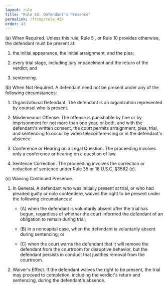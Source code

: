 ```yaml
---
layout: rule
title: "Rule 43. Defendant's Presence"
permalink: /frcmp/rule_43/
order: 43
---
```


(a) When Required. Unless this rule, Rule 5 , or Rule 10 provides otherwise, the defendant must be present at:


1. the initial appearance, the initial arraignment, and the plea;


2. every trial stage, including jury impanelment and the return of the verdict; and


3. sentencing.


(b) When Not Required. A defendant need not be present under any of the following circumstances:


1. Organizational Defendant. The defendant is an organization represented by counsel who is present.


2. Misdemeanor Offense. The offense is punishable by fine or by imprisonment for not more than one year, or both, and with the defendant's written consent, the court permits arraignment, plea, trial, and sentencing to occur by video teleconferencing or in the defendant's absence.


3. Conference or Hearing on a Legal Question. The proceeding involves only a conference or hearing on a question of law.


4. Sentence Correction. The proceeding involves the correction or reduction of sentence under Rule 35 or 18 U.S.C. §3582 (c).


(c) Waiving Continued Presence.


1. In General. A defendant who was initially present at trial, or who had pleaded guilty or nolo contendere, waives the right to be present under the following circumstances:


    - (A) when the defendant is voluntarily absent after the trial has begun, regardless of whether the court informed the defendant of an obligation to remain during trial;


    - (B) in a noncapital case, when the defendant is voluntarily absent during sentencing; or


    - (C) when the court warns the defendant that it will remove the defendant from the courtroom for disruptive behavior, but the defendant persists in conduct that justifies removal from the courtroom.


2. Waiver's Effect. If the defendant waives the right to be present, the trial may proceed to completion, including the verdict's return and sentencing, during the defendant's absence.
